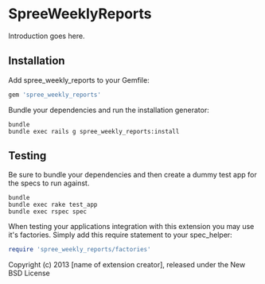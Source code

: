 SpreeWeeklyReports
==================

Introduction goes here.

Installation
------------

Add spree_weekly_reports to your Gemfile:

```ruby
gem 'spree_weekly_reports'
```

Bundle your dependencies and run the installation generator:

```shell
bundle
bundle exec rails g spree_weekly_reports:install
```

Testing
-------

Be sure to bundle your dependencies and then create a dummy test app for the specs to run against.

```shell
bundle
bundle exec rake test_app
bundle exec rspec spec
```

When testing your applications integration with this extension you may use it's factories.
Simply add this require statement to your spec_helper:

```ruby
require 'spree_weekly_reports/factories'
```

Copyright (c) 2013 [name of extension creator], released under the New BSD License
